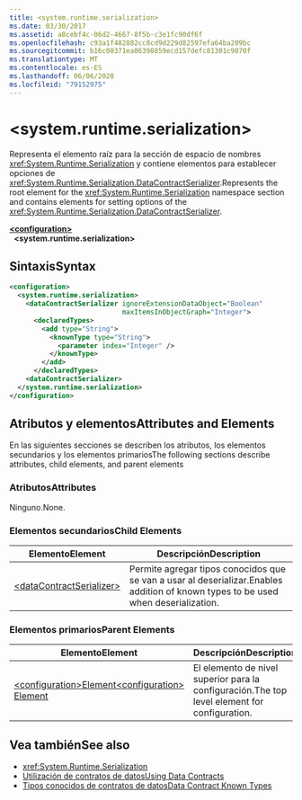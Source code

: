 ```yaml
---
title: <system.runtime.serialization>
ms.date: 03/30/2017
ms.assetid: a8cebf4c-06d2-4667-8f5b-c3e1fc90df6f
ms.openlocfilehash: c93a1f482882cc8cd9d229d82597efa64ba209bc
ms.sourcegitcommit: b16c00371ea06398859ecd157defc81301c9070f
ms.translationtype: MT
ms.contentlocale: es-ES
ms.lasthandoff: 06/06/2020
ms.locfileid: "79152975"
---
```

# \<system.runtime.serialization>
<span data-ttu-id="329bc-102">Representa el elemento raíz para la sección de espacio de nombres <xref:System.Runtime.Serialization> y contiene elementos para establecer opciones de <xref:System.Runtime.Serialization.DataContractSerializer>.</span><span class="sxs-lookup"><span data-stu-id="329bc-102">Represents the root element for the <xref:System.Runtime.Serialization> namespace section and contains elements for setting options of the <xref:System.Runtime.Serialization.DataContractSerializer>.</span></span>  

[**\<configuration>**](../configuration-element.md)\
&nbsp;&nbsp;**\<system.runtime.serialization>**  
  
## <a name="syntax"></a><span data-ttu-id="329bc-103">Sintaxis</span><span class="sxs-lookup"><span data-stu-id="329bc-103">Syntax</span></span>  
  
```xml  
<configuration>
  <system.runtime.serialization>
    <dataContractSerializer ignoreExtensionDataObject="Boolean"
                            maxItemsInObjectGraph="Integer">
      <declaredTypes>
        <add type="String">
          <knownType type="String">
            <parameter index="Integer" />
          </knownType>
        </add>
      </declaredTypes>
    <dataContractSerializer>
  </system.runtime.serialization>
</configuration>
```  
  
## <a name="attributes-and-elements"></a><span data-ttu-id="329bc-104">Atributos y elementos</span><span class="sxs-lookup"><span data-stu-id="329bc-104">Attributes and Elements</span></span>  
 <span data-ttu-id="329bc-105">En las siguientes secciones se describen los atributos, los elementos secundarios y los elementos primarios</span><span class="sxs-lookup"><span data-stu-id="329bc-105">The following sections describe attributes, child elements, and parent elements</span></span>  
  
### <a name="attributes"></a><span data-ttu-id="329bc-106">Atributos</span><span class="sxs-lookup"><span data-stu-id="329bc-106">Attributes</span></span>  
 <span data-ttu-id="329bc-107">Ninguno.</span><span class="sxs-lookup"><span data-stu-id="329bc-107">None.</span></span>  
  
### <a name="child-elements"></a><span data-ttu-id="329bc-108">Elementos secundarios</span><span class="sxs-lookup"><span data-stu-id="329bc-108">Child Elements</span></span>  
  
|<span data-ttu-id="329bc-109">Elemento</span><span class="sxs-lookup"><span data-stu-id="329bc-109">Element</span></span>|<span data-ttu-id="329bc-110">Descripción</span><span class="sxs-lookup"><span data-stu-id="329bc-110">Description</span></span>|  
|-------------|-----------------|  
|[\<dataContractSerializer>](datacontractserializer-of-system-runtime-serialization.md)|<span data-ttu-id="329bc-111">Permite agregar tipos conocidos que se van a usar al deserializar.</span><span class="sxs-lookup"><span data-stu-id="329bc-111">Enables addition of known types to be used when deserialization.</span></span>|  
  
### <a name="parent-elements"></a><span data-ttu-id="329bc-112">Elementos primarios</span><span class="sxs-lookup"><span data-stu-id="329bc-112">Parent Elements</span></span>  
  
|<span data-ttu-id="329bc-113">Elemento</span><span class="sxs-lookup"><span data-stu-id="329bc-113">Element</span></span>|<span data-ttu-id="329bc-114">Descripción</span><span class="sxs-lookup"><span data-stu-id="329bc-114">Description</span></span>|  
|-------------|-----------------|  
|[<span data-ttu-id="329bc-115">\<configuration>Element</span><span class="sxs-lookup"><span data-stu-id="329bc-115">\<configuration> Element</span></span>](../configuration-element.md)|<span data-ttu-id="329bc-116">El elemento de nivel superior para la configuración.</span><span class="sxs-lookup"><span data-stu-id="329bc-116">The top level element for configuration.</span></span>|  
  
## <a name="see-also"></a><span data-ttu-id="329bc-117">Vea también</span><span class="sxs-lookup"><span data-stu-id="329bc-117">See also</span></span>

- <xref:System.Runtime.Serialization>
- [<span data-ttu-id="329bc-118">Utilización de contratos de datos</span><span class="sxs-lookup"><span data-stu-id="329bc-118">Using Data Contracts</span></span>](../../../wcf/feature-details/using-data-contracts.md)
- [<span data-ttu-id="329bc-119">Tipos conocidos de contratos de datos</span><span class="sxs-lookup"><span data-stu-id="329bc-119">Data Contract Known Types</span></span>](../../../wcf/feature-details/data-contract-known-types.md)
